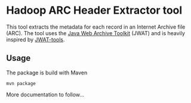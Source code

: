 Hadoop ARC Header Extractor tool
================================

This tool extracts the metadata for each record in an Internet Archive file (ARC). The tool uses the [Java Web Archive Toolkit](https://sbforge.org/display/JWAT/JWAT;jsessionid=4561692C2CE9F27765C9E835F7A994D9) (JWAT) and is heavily inspired by [JWAT-tools](https://sbforge.org/display/JWAT/JWAT-Tools).

## Usage

The package is build with Maven

	mvn package 

More documentation to follow...